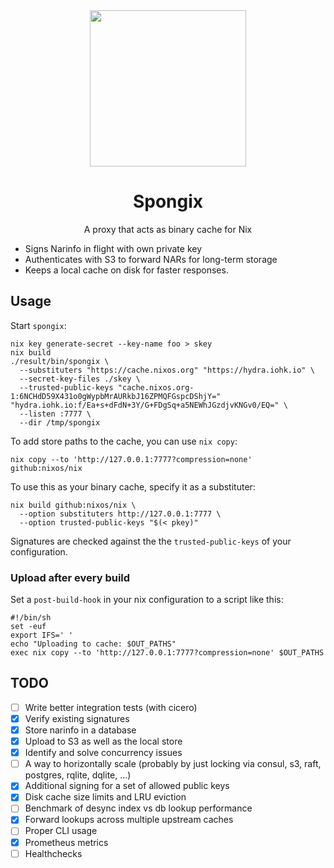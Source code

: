 <div align="center">
  <img src="https://github.cominput-output-hk/spongix/raw/main/img/spongix.svg" width="250" />
  <h1>Spongix</h1>
  <p>A proxy that acts as binary cache for Nix</span>
</div>

* Signs Narinfo in flight with own private key
* Authenticates with S3 to forward NARs for long-term storage
* Keeps a local cache on disk for faster responses.

## Usage

Start `spongix`:

    nix key generate-secret --key-name foo > skey
    nix build
    ./result/bin/spongix \
      --substituters "https://cache.nixos.org" "https://hydra.iohk.io" \
      --secret-key-files ./skey \
      --trusted-public-keys "cache.nixos.org-1:6NCHdD59X431o0gWypbMrAURkbJ16ZPMQFGspcDShjY=" "hydra.iohk.io:f/Ea+s+dFdN+3Y/G+FDgSq+a5NEWhJGzdjvKNGv0/EQ=" \
      --listen :7777 \
      --dir /tmp/spongix

To add store paths to the cache, you can use `nix copy`:

    nix copy --to 'http://127.0.0.1:7777?compression=none' github:nixos/nix

To use this as your binary cache, specify it as a substituter:

    nix build github:nixos/nix \
      --option substituters http://127.0.0.1:7777 \
      --option trusted-public-keys "$(< pkey)"

Signatures are checked against the the `trusted-public-keys` of your
configuration.

### Upload after every build

Set a `post-build-hook` in your nix configuration to a script like this:

    #!/bin/sh
    set -euf
    export IFS=' '
    echo "Uploading to cache: $OUT_PATHS"
    exec nix copy --to 'http://127.0.0.1:7777?compression=none' $OUT_PATHS

## TODO

- [ ] Write better integration tests (with cicero)
- [x] Verify existing signatures
- [x] Store narinfo in a database
- [x] Upload to S3 as well as the local store
- [x] Identify and solve concurrency issues
- [ ] A way to horizontally scale (probably by just locking via consul, s3, raft, postgres, rqlite, dqlite, ...)
- [x] Additional signing for a set of allowed public keys
- [x] Disk cache size limits and LRU eviction
- [ ] Benchmark of desync index vs db lookup performance
- [x] Forward lookups across multiple upstream caches
- [ ] Proper CLI usage
- [x] Prometheus metrics
- [ ] Healthchecks
